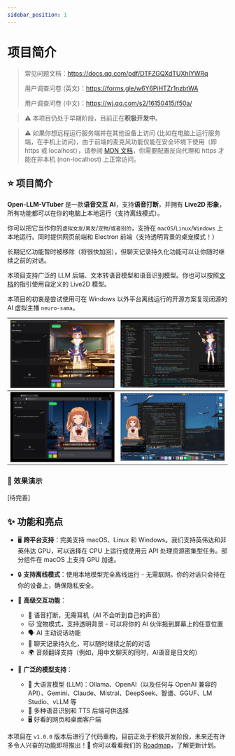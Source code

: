```yaml
---
sidebar_position: 1
---
```


# 项目简介

> 常见问题文档：https://docs.qq.com/pdf/DTFZGQXdTUXhIYWRq
>
> 用户调查问卷 (英文)：https://forms.gle/w6Y6PiHTZr1nzbtWA
>
> 用户调查问卷 (中文)：https://wj.qq.com/s2/16150415/f50a/



> :warning: 本项目仍处于早期阶段，目前正在**积极开发中**。

> :warning: 如果你想远程运行服务端并在其他设备上访问 (比如在电脑上运行服务端，在手机上访问)，由于前端的麦克风功能仅能在安全环境下使用（即 https 或 localhost），请参阅 [MDN 文档](https://developer.mozilla.org/en-US/docs/Web/API/MediaDevices/getUserMedia)，你需要配置反向代理和 https 才能在非本机 (non-localhost) 上正常访问。



## ⭐️ 项目简介

**Open-LLM-VTuber** 是一款**语音交互 AI**，支持**语音打断**，并拥有 **Live2D 形象**，所有功能都可以在你的电脑上本地运行（支持离线模式）。

你可以把它当作你的`虚拟女友`/`男友`/`宠物`/`或者别的`，支持在 `macOS`/`Linux`/`Windows` 上本地运行。同时提供网页前端和 Electron 前端（支持透明背景的桌宠模式！）

长期记忆功能暂时被移除（将很快加回），但聊天记录持久化功能可以让你随时继续之前的对话。

本项目支持广泛的 LLM 后端、文本转语音模型和语音识别模型。你也可以按照[文档](https://open-llm-vtuber.github.io/docs/user-guide/live2d)的指引使用自定义的 Live2D 模型。

本项目的初衷是尝试使用可在 Windows 以外平台离线运行的开源方案复现闭源的 AI 虚拟主播 `neuro-sama`。

| ![](img/i1_app_mode.jpg) | ![](img/i2_pet_vscode.jpg) |
|:---:|:---:|
| ![](img/i3_browser_world_fun.jpg) | ![](img/i4_pet_desktop.jpg) |

### 👀 效果演示
[待完善]


## ✨ 功能和亮点

- 🖥️ **跨平台支持**：完美支持 macOS、Linux 和 Windows。我们支持英伟达和非英伟达 GPU，可以选择在 CPU 上运行或使用云 API 处理资源密集型任务。部分组件在 macOS 上支持 GPU 加速。

- 🔒 **支持离线模式**：使用本地模型完全离线运行 - 无需联网。你的对话只会待在你的设备上，确保隐私安全。

- 🎯 **高级交互功能**：
  - 🎤 语音打断，无需耳机（AI 不会听到自己的声音）
  - 🐱 宠物模式，支持透明背景 - 可以将你的 AI 伙伴拖到屏幕上的任意位置
  - 🗣️ AI 主动说话功能
  - 💾 聊天记录持久化，可以随时继续之前的对话
  - 🌍 音频翻译支持（例如，用中文聊天的同时，AI语音是日文的）

- 🧠 **广泛的模型支持**：
  - 🤖 大语言模型 (LLM)：Ollama、OpenAI（以及任何与 OpenAI 兼容的 API）、Gemini、Claude、Mistral、DeepSeek、智谱、GGUF、LM Studio、vLLM 等
  - 🎵 多种语音识别和 TTS 后端可供选择
  - 🖥️ 好看的网页和桌面客户端

本项目在 `v1.0.0` 版本后进行了代码重构，目前正处于积极开发阶段，未来还有许多令人兴奋的功能即将推出！🚀 你可以看看我们的 [Roadmap](https://github.com/users/t41372/projects/1/views/5)，了解更新计划。

